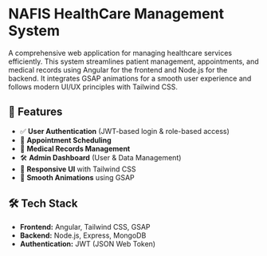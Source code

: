 # NAFIS HealthCare Management System

A comprehensive web application for managing healthcare services efficiently. This system streamlines patient management, appointments, and medical records using Angular for the frontend and Node.js for the backend. It integrates GSAP animations for a smooth user experience and follows modern UI/UX principles with Tailwind CSS.

## 🚀 Features

- ✅ **User Authentication** (JWT-based login & role-based access)
- 📅 **Appointment Scheduling**  
- 🏥 **Medical Records Management**  
- 🛠️ **Admin Dashboard** (User & Data Management)  
- 📱 **Responsive UI** with Tailwind CSS  
- 🎨 **Smooth Animations** using GSAP  

## 🛠 Tech Stack

- **Frontend:** Angular, Tailwind CSS, GSAP  
- **Backend:** Node.js, Express, MongoDB  
- **Authentication:** JWT (JSON Web Token)  